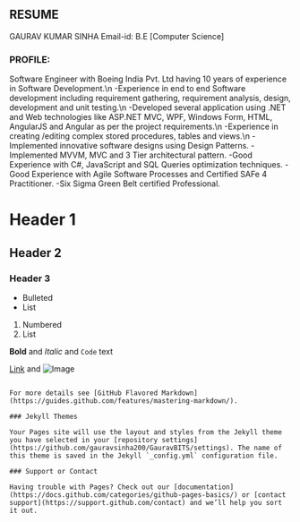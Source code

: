 ## RESUME

GAURAV KUMAR SINHA
Email-id:
B.E [Computer Science] 

### PROFILE:

Software Engineer with Boeing India Pvt. Ltd having 10 years of experience in Software Development.\n
-Experience in end to end Software development including requirement gathering, requirement analysis, design, development and unit testing.\n
-Developed several application using .NET and Web technologies like ASP.NET MVC, WPF, Windows Form, HTML, AngularJS and Angular as per the project requirements.\n
-Experience in creating /editing complex stored procedures, tables and views.\n
-Implemented innovative software designs using Design Patterns.
-Implemented MVVM, MVC and 3 Tier architectural pattern.
-Good Experience with C#, JavaScript and SQL Queries optimization techniques.
-Good Experience with Agile Software Processes and Certified SAFe 4 Practitioner.
-Six Sigma Green Belt certified Professional.

# Header 1
## Header 2
### Header 3

- Bulleted
- List

1. Numbered
2. List

**Bold** and _Italic_ and `Code` text

[Link](url) and ![Image](src)
```

For more details see [GitHub Flavored Markdown](https://guides.github.com/features/mastering-markdown/).

### Jekyll Themes

Your Pages site will use the layout and styles from the Jekyll theme you have selected in your [repository settings](https://github.com/gauravsinha200/GauravBITS/settings). The name of this theme is saved in the Jekyll `_config.yml` configuration file.

### Support or Contact

Having trouble with Pages? Check out our [documentation](https://docs.github.com/categories/github-pages-basics/) or [contact support](https://support.github.com/contact) and we’ll help you sort it out.
